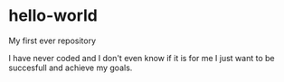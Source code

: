 # hello-world
My first ever repository

I have never coded and I don't even know if it is for me I just want to be succesfull and achieve my goals.
